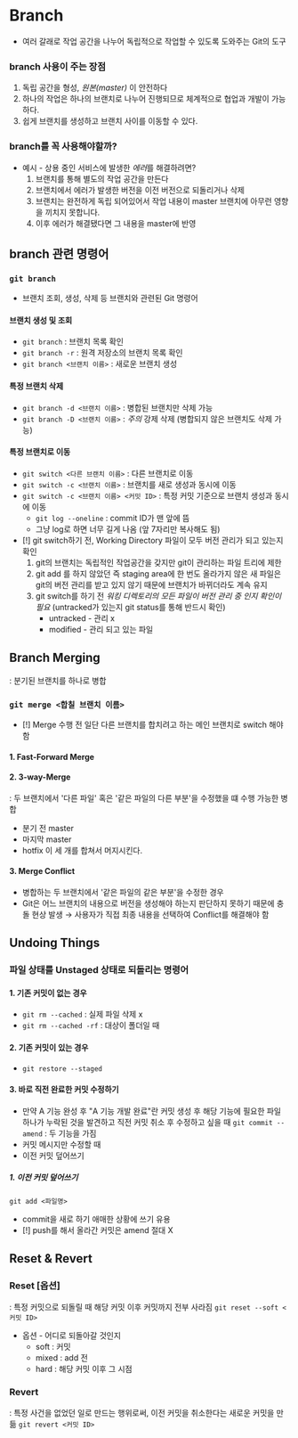 # Branch
- 여러 갈래로 작업 공간을 나누어 독립적으로 작업할 수 있도록 도와주는 Git의 도구
### branch 사용이 주는 장점
1. 독립 공간을 형성, *원본(master)* 이 안전하다
2. 하나의 작업은 하나의 브랜치로 나누어 진행되므로 체계적으로 협업과 개발이 가능하다.
3. 쉽게 브랜치를 생성하고 브랜치 사이를 이동할 수 있다.
### branch를 꼭 사용해야할까?
- 예시 - 상용 중인 서비스에 발생한 *에러*를 해결하려면?
	1. 브랜치를 통해 별도의 작업 공간을 만든다
	2. 브랜치에서 에러가 발생한 버전을 이전 버전으로 되돌리거나 삭제
	3. 브랜치는 완전하게 독립 되어있어서 작업 내용이  master 브랜치에 아무런 영향을 끼치지 못합니다.
	4. 이후 에러가 해결됐다면 그 내용을 master에 반영
## branch 관련 명령어
### `git branch`
- 브랜치 조회, 생성, 삭제 등 브랜치와 관련된 Git 명령어
#### 브랜치 생성 및 조회
- `git branch` : 브랜치 목록 확인
- `git branch -r` : 원격 저장소의 브랜치 목록 확인
- `git branch <브랜치 이름>` : 새로운 브랜치 생성
#### 특정 브랜치 삭제
- `git branch -d <브랜치 이름>` : 병합된 브랜치만 삭제 가능
- `git branch -D <브랜치 이름>` : *주의* 강제 삭제 (병합되지 않은 브랜치도 삭제 가능)
#### 특정 브랜치로 이동
- `git switch <다른 브랜치 이름>` : 다른 브랜치로 이동
- `git switch -c <브랜치 이름>` : 브랜치를 새로 생성과 동시에 이동
- `git switch -c <브랜치 이름> <커밋 ID>` : 특정 커밋 기준으로 브랜치 생성과 동시에 이동
	-  `git log --oneline` : commit ID가 맨 앞에 뜸
	- 그냥 log로 하면 너무 길게 나옴 (앞 7자리만 복사해도 됨)
- [!] git switch하기 전, Working Directory 파일이 모두 버전 관리가 되고 있는지 확인
	1. git의 브랜치는 독립적인 작업공간을 갖지만 git이 관리하는 파일 트리에 제한
	2. git add 를 하지 않았던 즉 staging area에 한 번도 올라가지 않은 새 파일은 git의 버전 관리를 받고 있지 않기 때문에 브랜치가 바뀌더라도 계속 유지
	3. git switch를 하기 전 *워킹 디렉토리의 모든 파일이 버전 관리 중 인지 확인이 필요* (untracked가 있는지 git status를 통해 반드시 확인)
		- untracked - 관리 x
		- modified - 관리 되고 있는 파일
## Branch Merging
: 분기된 브랜치를 하나로 병합
### `git merge <합칠 브랜치 이름>`
- [!] Merge 수행 전 일단 다른 브랜치를 합치려고 하는 메인 브랜치로 switch 해야함
#### 1. Fast-Forward Merge
#### 2. 3-way-Merge
: 두 브랜치에서 '다른 파일' 혹은 '같은 파일의 다른 부분'을 수정했을 떄 수행 가능한 병합
- 분기 전 master
- 마지막 master
- hotfix
이 세 개를 합쳐서 머지시킨다.
#### 3. Merge Conflict
- 병합하는 두 브랜치에서 '같은 파일의 같은 부분'을 수정한 경우
- Git은 어느 브랜치의 내용으로 버전을 생성해야 하는지 판단하지 못하기 때문에 충돌 현상 발생
→ 사용자가 직접 최종 내용을 선택하여 Conflict를 해결해야 함
## Undoing Things
### 파일 상태를 Unstaged 상태로 되돌리는 명령어
#### 1. 기존 커밋이 없는 경우
- `git rm --cached` : 실제 파일 삭제 x
- `git rm --cached -rf` : 대상이 폴더일 때
#### 2. 기존 커밋이 있는 경우
- `git restore --staged`
#### 3. 바로 직전 완료한 커밋 수정하기
- 만약 A 기능 완성 후 "A 기능 개발 완료"란 커밋 생성 후 해당 기능에 필요한 파일 하나가 누락된 것을 발견하고 직전 커밋 취소 후 수정하고 싶을 때
`git commit --amend` : 두 기능을 가짐
- 커밋 메시지만 수정할 때
- 이전 커밋 덮어쓰기
##### 1. 이전 커밋 덮어쓰기
`git add <파일명>`
- commit을 새로 하기 애매한 상황에 쓰기 유용
- [!] push를 해서 올라간 커밋은 amend 절대 X
## Reset & Revert
### Reset \[옵션]
: 특정 커밋으로 되돌릴 때 해당 커밋 이후 커밋까지 전부 사라짐
`git reset --soft <커밋 ID>`
- 옵션 - 어디로 되돌아갈 것인지
	- soft : 커밋
	- mixed : add 전
	- hard : 해당 커밋 이후 그 시점
### Revert
: 특정 사건을 없었던 일로 만드는 행위로써, 이전 커밋을 취소한다는 새로운 커밋을 만듦
`git revert <커밋 ID>`
